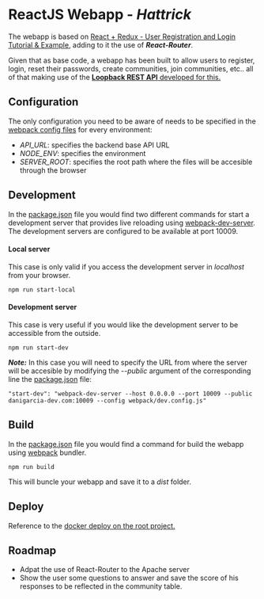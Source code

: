 # ReactJS Webapp - _Hattrick_
The webapp is based on [React + Redux - User Registration and Login Tutorial & Example](https://github.com/cornflourblue/react-redux-registration-login-example), adding to it the use of **_React-Router_**.

Given that as base code, a webapp has been built to allow users to register, login, reset their passwords, create communities, join communities, etc.. all of that making use of the [**Loopback REST API** developed for this.](https://github.com/daniegarcia254/Loopback-API-Hattrick/tree/release/react-client)

## Configuration
The only configuration you need to be aware of needs to be specified in the [webpack config files](webpack) for every environment:
- _API_URL_: specifies the backend base API URL
- _NODE_ENV_: specifies the environment
- _SERVER_ROOT_: specifies the root path where the files will be accesible through the browser

## Development
In the [package.json](package.json) file you would find two different commands for start a development server that provides live reloading using [webpack-dev-server](https://github.com/webpack/webpack-dev-server).
The development servers are configured to be available at port 10009.
#### Local server
This case is only valid if you access the development server in _localhost_ from your browser.
```
npm run start-local
```
#### Development server
This case is very useful if you would like the development server to be accessible from the outside.
```
npm run start-dev
```
**_Note:_** In this case you will need to specify the URL from where the server will be accesible by modifying the _--public_ argument of the corresponding line the [package.json](package.json) file:
```
"start-dev": "webpack-dev-server --host 0.0.0.0 --port 10009 --public danigarcia-dev.com:10009 --config webpack/dev.config.js"
```

## Build
In the [package.json](package.json) file you would find a command for build the webapp using [webpack](https://github.com/webpack/webpack) bundler.
```
npm run build
```
This will buncle your webapp and save it to a _dist_ folder.

## Deploy
Reference to the [docker deploy on the root project.](https://github.com/daniegarcia254/Loopback-API-Hattrick/tree/release/react-client)

## Roadmap
- Adpat the use of React-Router to the Apache server
- Show the user some questions to answer and save the score of his responses to be reflected in the community table.